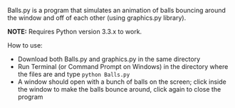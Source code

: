 Balls.py is a program that simulates an animation of balls bouncing around the window and off of each other (using graphics.py library).

<b>NOTE:</b> Requires Python version 3.3.x to work.

How to use:
- Download both Balls.py and graphics.py in the same directory
- Run Terminal (or Command Prompt on Windows) in the directory where the files are and type `python Balls.py`
- A window should open with a bunch of balls on the screen; click inside the window to make the balls bounce around, click again to close the program

